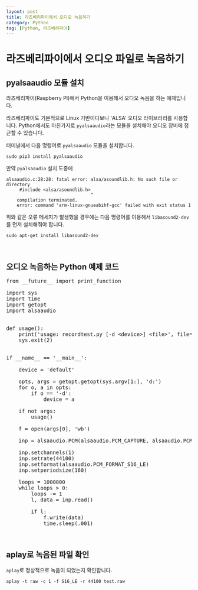 ```yaml
---
layout: post
title: 라즈베리파이에서 오디오 녹음하기
category: Python
tag: [Python, 라즈베리파이]
---
```

# 라즈베리파이에서 오디오 파일로 녹음하기

## pyalsaaudio 모듈 설치

라즈베리파이(Raspberry PI)에서 Python을 이용해서 오디오 녹음을 하는 예제입니다.

라즈베리파이도 기본적으로 Linux 기반이다보니 'ALSA' 오디오 라이브러리를 사용합니다. Python에서도 마찬가지로 `pyalsaaudio`라는 모듈을 설치해야 오디오 장비에 접근할 수 있습니다.

터미널에서 다음 명령어로 `pyalsaaudio` 모듈을 설치합니다.

~~~
sudo pip3 install pyalsaaudio
~~~

만약 `pyalsaaudio` 설치 도중에

~~~
alsaaudio.c:28:28: fatal error: alsa/asoundlib.h: No such file or directory
     #include <alsa/asoundlib.h>
                                ^
    compilation terminated.
    error: command 'arm-linux-gnueabihf-gcc' failed with exit status 1
~~~

위와 같은 오류 메세지가 발생했을 경우에는 다음 명령어를 이용해서 `libasound2-dev`를 먼저 설치해줘야 합니다.

~~~
sudo apt-get install libasound2-dev
~~~

<br>

## 오디오 녹음하는 Python 예제 코드

<pre class="prettyprint">
from __future__ import print_function

import sys
import time
import getopt
import alsaaudio


def usage():
    print('usage: recordtest.py [-d &lt;device&gt;] &lt;file&gt;', file=sys.stderr)
    sys.exit(2)


if __name__ == '__main__':

    device = 'default'

    opts, args = getopt.getopt(sys.argv[1:], 'd:')
    for o, a in opts:
        if o == '-d':
            device = a

    if not args:
        usage()

    f = open(args[0], 'wb')

    inp = alsaaudio.PCM(alsaaudio.PCM_CAPTURE, alsaaudio.PCM_NONBLOCK, device=device)

    inp.setchannels(1)
    inp.setrate(44100)
    inp.setformat(alsaaudio.PCM_FORMAT_S16_LE)
    inp.setperiodsize(160)

    loops = 1000000
    while loops > 0:
        loops -= 1
        l, data = inp.read()

        if l:
            f.write(data)
            time.sleep(.001)
</pre>

<br>

## aplay로 녹음된 파일 확인

`aplay`로 정상적으로 녹음이 되었는지 확인합니다.

~~~
aplay -t raw -c 1 -f S16_LE -r 44100 test.raw
~~~
